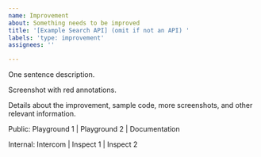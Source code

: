 ```yaml
---
name: Improvement
about: Something needs to be improved
title: '[Example Search API] (omit if not an API) '
labels: 'type: improvement'
assignees: ''

---
```


One sentence description.

Screenshot with red annotations.

Details about the improvement, sample code, more screenshots, and other relevant information.

Public: Playground 1 | Playground 2 | Documentation

Internal: Intercom | Inspect 1 | Inspect 2